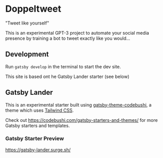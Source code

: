 # Doppeltweet
"Tweet like yourself"

This is an experimental GPT-3 project to automate your social media presence by training a bot to tweet exactly like you would...

## Development
Run `gatsby develop` in the terminal to start the dev site.

This site is based ont he Gatsby Lander starter (see below)

## Gatsby Lander

This is an experimental starter built using [gatsby-theme-codebushi](https://github.com/codebushi/gatsby-theme-codebushi), a theme which uses [Tailwind CSS](https://tailwindcss.com/).

Check out https://codebushi.com/gatsby-starters-and-themes/ for more Gatsby starters and templates.

### Gatsby Starter Preview

https://gatsby-lander.surge.sh/
